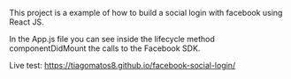 This project is a example of how to build a social login with facebook using React JS.

In the App.js file you can see inside the lifecycle method componentDidMount the calls to the Facebook SDK.

Live test:
https://tiagomatos8.github.io/facebook-social-login/ 
